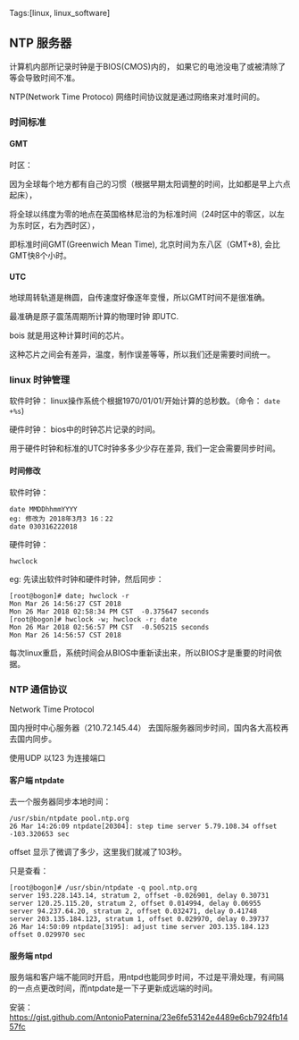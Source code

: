 Tags:[linux, linux_software]

## NTP 服务器

计算机内部所记录时钟是于BIOS(CMOS)内的， 如果它的电池没电了或被清除了等会导致时间不准。

NTP(Network Time Protoco) 网络时间协议就是通过网络来对准时间的。



### 时间标准

#### GMT

时区：

​      因为全球每个地方都有自己的习惯（根据早期太阳调整的时间，比如都是早上六点起床），

将全球以纬度为零的地点在英国格林尼治的为标准时间（24时区中的零区，以左为东时区，右为西时区），

即标准时间GMT(Greenwich Mean Time), 北京时间为东八区（GMT+8), 会比GMT快8个小时。



#### UTC

地球周转轨道是椭圆，自传速度好像逐年变慢，所以GMT时间不是很准确。

最准确是原子震荡周期所计算的物理时钟 即UTC.

bois 就是用这种计算时间的芯片。

这种芯片之间会有差异，温度，制作误差等等，所以我们还是需要时间统一。



### linux 时钟管理

软件时钟： linux操作系统个根据1970/01/01/开始计算的总秒数。（命令： `date +%s`)

硬件时钟： bios中的时钟芯片记录的时间。

用于硬件时钟和标准的UTC时钟多多少少存在差异, 我们一定会需要同步时间。



#### 时间修改

软件时钟： 

```shell
date MMDDhhmmYYYY
eg: 修改为 2018年3月3 16：22 
date 030316222018
```

硬件时钟：

```shell
hwclock
```



eg: 先读出软件时钟和硬件时钟，然后同步：

```shell
[root@bogon]# date; hwclock -r
Mon Mar 26 14:56:27 CST 2018
Mon 26 Mar 2018 02:58:34 PM CST  -0.375647 seconds
[root@bogon]# hwclock -w; hwclock -r; date
Mon 26 Mar 2018 02:56:57 PM CST  -0.505215 seconds
Mon Mar 26 14:56:57 CST 2018
```







每次linux重启，系统时间会从BIOS中重新读出来，所以BIOS才是重要的时间依据。



### NTP 通信协议

Network Time Protocol

国内授时中心服务器（210.72.145.44） 去国际服务器同步时间，国内各大高校再去国内同步。



使用UDP 以123 为连接端口

#### 客户端 ntpdate

去一个服务器同步本地时间：

```
/usr/sbin/ntpdate pool.ntp.org
26 Mar 14:26:09 ntpdate[20304]: step time server 5.79.108.34 offset -103.320653 sec
```

offset 显示了微调了多少，这里我们就减了103秒。

只是查看：

```
[root@bogon]# /usr/sbin/ntpdate -q pool.ntp.org
server 193.228.143.14, stratum 2, offset -0.026901, delay 0.30731
server 120.25.115.20, stratum 2, offset 0.014994, delay 0.06955
server 94.237.64.20, stratum 2, offset 0.032471, delay 0.41748
server 203.135.184.123, stratum 1, offset 0.029970, delay 0.39737
26 Mar 14:50:09 ntpdate[3195]: adjust time server 203.135.184.123 offset 0.029970 sec
```



#### 服务端 ntpd

服务端和客户端不能同时开启，用ntpd也能同步时间，不过是平滑处理，有间隔的一点点更改时间，而ntpdate是一下子更新成远端的时间。

安装： https://gist.github.com/AntonioPaternina/23e6fe53142e4489e6cb7924fb1457fc